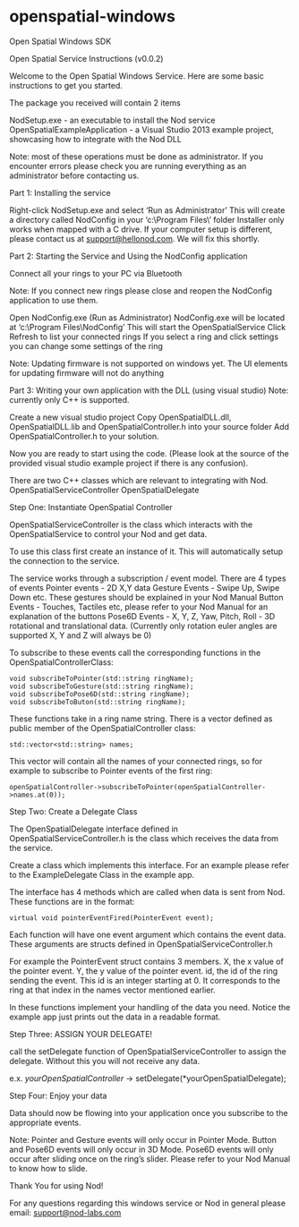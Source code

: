 openspatial-windows
===================

Open Spatial Windows SDK

Open Spatial Service Instructions (v0.0.2)

Welcome to the Open Spatial Windows Service. Here are some basic instructions to get you started.

The package you received will contain 2 items

NodSetup.exe - an executable to install the Nod service
OpenSpatialExampleApplication - a Visual Studio 2013 example project, showcasing how to integrate with the Nod DLL

Note: most of these operations must be done as administrator. If you encounter errors please check you are running everything as an administrator before contacting us.

Part 1: Installing the service

Right-click NodSetup.exe and select ‘Run as Administrator’
This will create a directory called NodConfig in your ‘c:\Program Files\’ folder
Installer only works when mapped with a C drive. If your computer setup is different, please contact us at support@hellonod.com. We will fix this shortly.

Part 2: Starting the Service and Using the NodConfig application

Connect all your rings to your PC via Bluetooth

Note: If you connect new rings please close and reopen the NodConfig application to
use them.

Open NodConfig.exe (Run as Administrator)
NodConfig.exe will be located at ‘c:\Program Files\NodConfig’
This will start the OpenSpatialService
Click Refresh to list your connected rings
If you select a ring and click settings you can change some settings of the ring

Note: Updating firmware is not supported on windows yet. The UI elements for updating firmware will not do anything

Part 3: Writing your own application with the DLL (using visual studio)
	Note: currently only C++ is supported.

Create a new visual studio project
Copy OpenSpatialDLL.dll, OpenSpatialDLL.lib and OpenSpatialController.h into your source folder
Add OpenSpatialController.h to your solution.

Now you are ready to start using the code. (Please look at the source of the provided visual studio example project if there is any confusion).

There are two C++ classes which are relevant to integrating with Nod.
OpenSpatialServiceController
OpenSpatialDelegate

Step One: Instantiate OpenSpatial Controller

OpenSpatialServiceController is the class which interacts with the OpenSpatialService to control your Nod and get data.

To use this class first create an instance of it. This will automatically setup the connection to the service.

The service works through a subscription / event model. There are 4 types of events
Pointer events - 2D X,Y data
Gesture Events - Swipe Up, Swipe Down etc. These gestures should be explained in your Nod Manual
Button Events - Touches, Tactiles etc, please refer to your Nod Manual for an explanation of the buttons
Pose6D Events - X, Y, Z, Yaw, Pitch, Roll - 3D rotational and translational data. (Currently only rotation euler angles are supported X, Y and Z will always be 0)

To subscribe to these events call the corresponding functions in the OpenSpatialControllerClass:

	void subscribeToPointer(std::string ringName);
	void subscribeToGesture(std::string ringName);
	void subscribeToPose6D(std::string ringName);
	void subscribeToButon(std::string ringName);

These functions take in a ring name string. There is a vector defined as public member of the OpenSpatialController class:

	std::vector<std::string> names;

This vector will contain all the names of your connected rings, so for example to subscribe to Pointer events of the first ring:

	openSpatialController->subscribeToPointer(openSpatialController->names.at(0));

Step Two: Create a Delegate Class

The OpenSpatialDelegate interface defined in OpenSpatialServiceController.h is the class which receives the data from the service.

Create a class which implements this interface. For an example please refer to the ExampleDelegate Class in the example app.

The interface has 4 methods which are called when data is sent from Nod. These functions are in the format:

	virtual void pointerEventFired(PointerEvent event);

Each function will have one event argument which contains the event data. These arguments are structs defined in OpenSpatialServiceController.h

For example the PointerEvent struct contains 3 members. X, the x value of the pointer event. Y, the y value of the pointer event. id, the id of the ring sending the event. This id is an integer starting at 0. It corresponds to the ring at that index in the names vector mentioned earlier.

In these functions implement your handling of the data you need. Notice the example app just prints out the data in a readable format.

Step Three: ASSIGN YOUR DELEGATE!

call the setDelegate function of OpenSpatialServiceController to assign the delegate. Without this you will not receive any data.

e.x. *yourOpenSpatialController* -> setDelegate(*yourOpenSpatialDelegate);

Step Four: Enjoy your data

Data should now be flowing into your application once you subscribe to the appropriate events.

Note: Pointer and Gesture events will only occur in Pointer Mode. Button and Pose6D events will only occur in 3D Mode. Pose6D events will only occur after sliding once on the ring’s slider. Please refer to your Nod Manual to know how to slide.

Thank You for using Nod!

For any questions regarding this windows service or Nod in general please email: support@nod-labs.com
